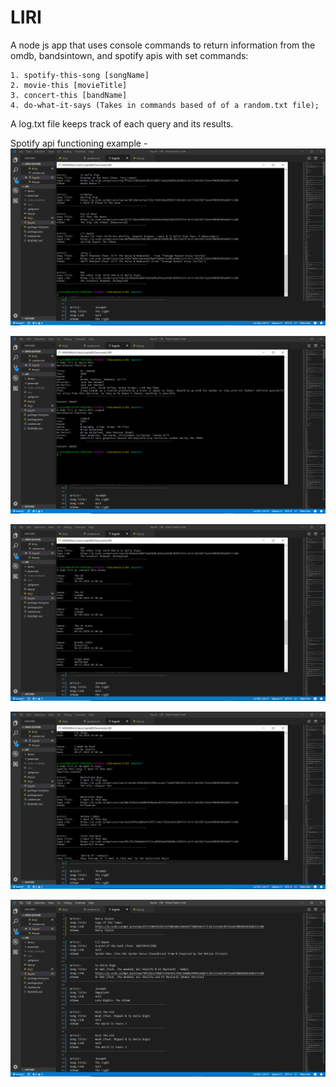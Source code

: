 # LIRI

A node js app that uses console commands to return information from the omdb, bandsintown, and spotify apis with set commands:

    1. spotify-this-song [songName]
    2. movie-this [movieTitle]
    3. concert-this [bandName]
    4. do-what-it-says (Takes in commands based of of a random.txt file);

A log.txt file keeps track of each query and its results.


Spotify api functioning example -
![Spotify api functioning example](/demo/spotifyexample.png)

![OMDB api functioning example](/demo/omdbexample.png)

![Concert this api functioning example](/demo/bandsintown.png)

![Random.txt read example](/demo/randomtextread.png)

![Logging query example](/demo/logtxt.png)